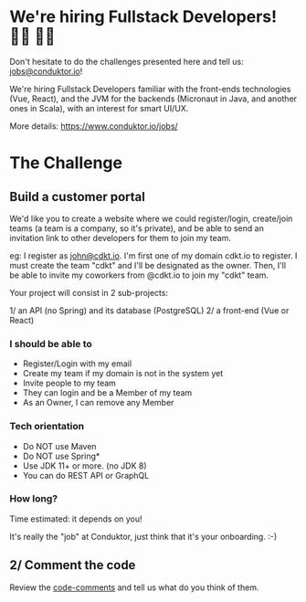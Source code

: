 # We're hiring Fullstack Developers! 👨‍💻 👩‍💻

Don't hesitate to do the challenges presented here and tell us: jobs@conduktor.io!

We're hiring Fullstack Developers familiar with the front-ends technologies (Vue, React), and the JVM for the backends (Micronaut in Java, and another ones in Scala), with an interest for smart UI/UX.

More details: https://www.conduktor.io/jobs/

# The Challenge

## Build a customer portal

We'd like you to create a website where we could register/login, create/join teams (a team is a company, so it's private), and be able to send an invitation link to other developers for them to join my team. 

eg: I register as john@cdkt.io. I'm first one of my domain cdkt.io to register. I must create the team "cdkt" and I'll be designated as the owner. Then, I'll be able to invite my coworkers from @cdkt.io to join my "cdkt" team.

Your project will consist in 2 sub-projects:

1/ an API (no Spring) and its database (PostgreSQL)
2/ a front-end (Vue or React)

### I should be able to

- Register/Login with my email
- Create my team if my domain is not in the system yet
- Invite people to my team
- They can login and be a Member of my team
- As an Owner, I can remove any Member

### Tech orientation

- Do NOT use Maven
- Do NOT use Spring*
- Use JDK 11+ or more. (no JDK 8)
- You can do REST API or GraphQL

### How long?

Time estimated: it depends on you!

It's really the "job" at Conduktor, just think that it's your onboarding. :-)

## 2/ Comment the code

Review the [code-comments](https://github.com/conduktor/conduktor-coding-challenge/tree/main/fullstack-developers/code-comments) and tell us what do you think of them.

